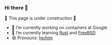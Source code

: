 ### Hi there 👋

🚧 This page is under construction 🚧

- 🔭 I’m currently working on containers at Google
- 🌱 I’m currently learning [Rust](https://www.rust-lang.org/) and [FreeBSD](https://www.freebsd.org)
- 😄 Pronouns: [he/him](https://pronoun.is/he/him)

<!--
**samuelkarp/samuelkarp** is a ✨ _special_ ✨ repository because its `README.md` (this file) appears on your GitHub profile.

Here are some ideas to get you started:

- 🔭 I’m currently working on ...
- 🌱 I’m currently learning ...
- 👯 I’m looking to collaborate on ...
- 🤔 I’m looking for help with ...
- 💬 Ask me about ...
- 📫 How to reach me: ...
- 😄 Pronouns: ...
- ⚡ Fun fact: ...
-->
